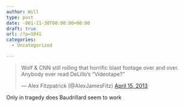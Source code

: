 ```yaml
---
author: Will
type: post
date: -001-11-30T00:00:00+00:00
draft: true
url: /?p=1041
categories:
  - Uncategorized

---
```

<blockquote class="twitter-tweet">
  <p>
    Wolf & CNN still rolling that horrific blast footage over and over. Anybody ever read DeLillo&#8217;s &#8220;Videotape?&#8221;
  </p>
  
  <p>
    — Alex Fitzpatrick (@AlexJamesFitz) <a href="https://twitter.com/AlexJamesFitz/status/323931544177758208">April 15, 2013</a>
  </p>
</blockquote>

Only in tragedy does Baudrillard seem to work